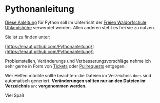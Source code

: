 # Pythonanleitung

[Diese Anleitung](docs/README.md) für Python soll im Unterricht der [Freien Waldorfschule Uhlandshöhe](https://www.waldorfschule-uhlandshoehe.de/) verwendet werden.
Allen anderen steht es frei sie zu nutzen.

Sie ist zu finden unter:

  [https://enaut.github.com/Pythonanleitung/](https://enaut.github.com/Pythonanleitung/)

Problemstellen, Veränderungs und Verbesserungsvorschläge nehme ich sehr gerne in Form von [Tickets](https://github.com/enaut/Pythonanleitung/issues) oder [Pullrequests](https://github.com/enaut/Pythonanleitung/pulls) entgegen.

Wer Helfen möchte sollte beachten: die Dateien im Verzeichnis `docs` sind automatisch generiert. **Veränderungen sollten nur an den Dateien im Verzeichnis `src` vorgenommen werden.**

Viel Spaß
